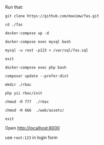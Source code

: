 
Run that:

```
git clone https://github.com/maximw/fas.git
```

```
cd ./fas
```

```
docker-compose up -d
```

```
docker-compose exec mysql bash
```

```
mysql -u root -p123 < /var/sql/fas.sql
```

```
exit
```

```
docker-compose exec php bash
```

```
composer update --prefer-dist
```

```
mkdir ./rbac
```

```
php yii rbac/init
```

```
chmod -R 777  ./rbac
```

```
chmod -R 666  ./web/assets/
```

```
exit
```

Open <a href="http://localhost:8000">http://localhost:8000</a>

use `root:123` in login form
